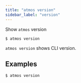 ```yaml
---
title: "atmos version"
sidebar_label: "version"
---
```


Show `atmos` version

```shell
$ atmos version
```

`atmos version` shows CLI version.
## Examples

```shell
$ atmos version
```
